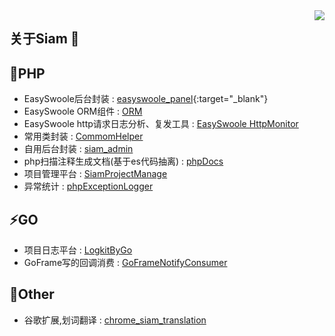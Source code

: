 <img align="right" src="https://github-readme-stats.vercel.app/api?username=xuanyanwow&show_icons=true&icon_color=CE1D2D&text_color=718096&bg_color=ffffff&hide_title=true" />

## 关于Siam 👋

## 👯PHP

- EasySwoole后台封装 : [easyswoole_panel](https://github.com/easyswoole-panel/easyswoole_panel){:target="_blank"}
- EasySwoole ORM组件 : [ORM](https://github.com/easy-swoole/orm)
- EasySwoole http请求日志分析、复发工具 : [EasySwoole HttpMonitor](https://github.com/xuanyanwow/easyswooleHttpMonitor)
- 常用类封装 : [CommomHelper](https://github.com/xuanyanwow/CommomHelper)
- 自用后台封装 : [siam_admin](https://github.com/xuanyanwow/siam_admin)
- php扫描注释生成文档(基于es代码抽离) : [phpDocs](https://github.com/xuanyanwow/phpDocs)
- 项目管理平台 : [SiamProjectManage](https://github.com/xuanyanwow/SiamProjectManage)
- 异常统计 : [phpExceptionLogger](https://github.com/xuanyanwow/phpExceptionLogger)

## ⚡GO

- 项目日志平台 : [LogkitByGo](https://github.com/xuanyanwow/LogkitByGo)
- GoFrame写的回调消费 : [GoFrameNotifyConsumer](https://github.com/xuanyanwow/GoFrameNotifyConsumer)


## 🔭Other

- 谷歌扩展,划词翻译 : [chrome_siam_translation](https://github.com/xuanyanwow/chrome_siam_translation)
